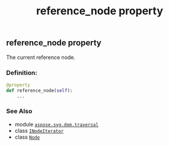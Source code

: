 ﻿---
title: reference_node property
second_title: Aspose.SVG for Python via .NET API References
description: 
type: docs
weight: 80
url: /python-net/aspose.svg.dom.traversal/inodeiterator/reference_node/
is_root: false
---

## reference_node property


The current reference node.
### Definition:
```python
@property
def reference_node(self):
    ...
```

### See Also
* module [`aspose.svg.dom.traversal`](../../)
* class [`INodeIterator`](/svg/python-net/aspose.svg.dom.traversal/inodeiterator)
* class [`Node`](/svg/python-net/aspose.svg.dom/node)

